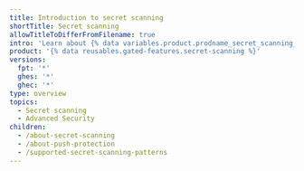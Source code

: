 ```yaml
---
title: Introduction to secret scanning
shortTitle: Secret scanning
allowTitleToDifferFromFilename: true
intro: 'Learn about {% data variables.product.prodname_secret_scanning_caps %} can keep your repositories secure by scanning them for known types of secrets, to prevent fraudulent use of secrets that were committed accidentally.'
product: '{% data reusables.gated-features.secret-scanning %}'
versions:
  fpt: '*'
  ghes: '*'
  ghec: '*'
type: overview
topics:
  - Secret scanning
  - Advanced Security
children:
  - /about-secret-scanning
  - /about-push-protection
  - /supported-secret-scanning-patterns
---
```


